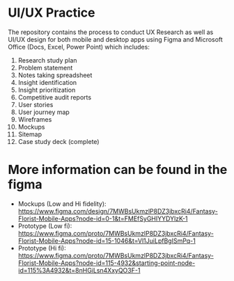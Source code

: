 # UI/UX Practice
The repository contains the process to conduct UX Research as well as UI/UX design for both mobile and desktop apps using Figma and Microsoft Office (Docs, Excel, Power Point) which includes:
1. Research study plan
2. Problem statement
3. Notes taking spreadsheet
4. Insight identification
5. Insight prioritization
6. Competitive audit reports
7. User stories
8. User journey map
9. Wireframes
10. Mockups
11. Sitemap
12. Case study deck (complete)


# More information can be found in the figma
- Mockups (Low and Hi fidelity): https://www.figma.com/design/7MWBsUkmzlP8DZ3jbxcRi4/Fantasy-Florist-Mobile-Apps?node-id=0-1&t=FMEfSyGHIYYDYlzK-1
- Prototype (Low fi): https://www.figma.com/proto/7MWBsUkmzlP8DZ3jbxcRi4/Fantasy-Florist-Mobile-Apps?node-id=15-1046&t=Vl1JuiLpfBgISmPq-1
- Prototype (Hi fi): https://www.figma.com/proto/7MWBsUkmzlP8DZ3jbxcRi4/Fantasy-Florist-Mobile-Apps?node-id=115-4932&starting-point-node-id=115%3A4932&t=8nHGiLsn4XxyQO3F-1
